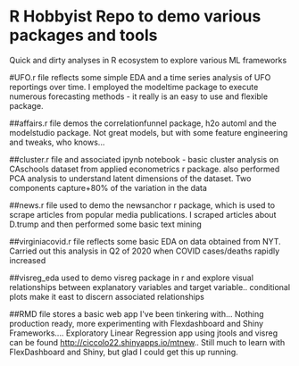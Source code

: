 # R Hobbyist Repo to demo various packages and tools
Quick and dirty analyses in R ecosystem to explore various ML frameworks

#UFO.r file reflects some simple EDA and a time series analysis of UFO reportings over time. I employed the modeltime package to execute numerous forecasting methods - it really is an easy to use and flexible package.

##affairs.r file demos the correlationfunnel package, h2o automl and the modelstudio package. Not great models, but with some feature engineering and tweaks, who knows...

##cluster.r file and associated ipynb notebook - basic cluster analysis on CAschools dataset from applied econometrics r package. also performed PCA analysis to understand latent dimensions of the dataset. Two components capture+80% of the variation in the data

##news.r file used to demo the newsanchor r package, which is used to scrape articles from popular media publications. I scraped  articles about D.trump and then performed some basic text mining

##virginiacovid.r file reflects some basic EDA on data obtained from NYT. Carried out this analysis in Q2 of 2020 when COVID cases/deaths rapidly increased

##visreg_eda used to demo visreg package in r and explore visual relationships between explanatory variables and target variable.. conditional plots make it east to discern associated relationships

##RMD file stores a basic web app I've been tinkering with... Nothing production ready, more experimenting with Flexdashboard and Shiny Frameworks.... Exploratory Linear Regression app using jtools and visreg can be found http://ciccolo22.shinyapps.io/mtnew.. Still much to learn with FlexDashboard and Shiny, but glad I could get this up running.
 
